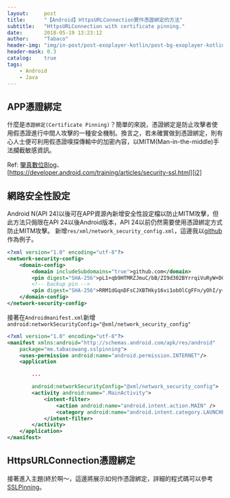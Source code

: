 ```yaml
---
layout:     post
title:      "【Android】HttpsURLConnection實作憑證綁定的方法"
subtitle:   "HttpsURLConnection with certificate pinning."
date:       2018-05-19 13:23:12
author:     "Tabaco"
header-img: "img/in-post/post-exoplayer-kotlin/post-bg-exoplayer-kotlin.png"
header-mask: 0.3
catalog:    true
tags:
    - Android
    - Java
---
```


## APP憑證綁定
什麼是```憑證綁定(Certificate Pinning)```？簡單的來說，憑證綁定是防止攻擊者使用假憑證進行中間人攻擊的一種安全機制。換言之，若未確實做到憑證綁定，則有心人士便可利用假憑證嗅探傳輸中的加密內容，以MITM(Man-in-the-middle)手法攔截敏感資訊。

Ref: [鑒真數位Blog][i1]、[https://developer.android.com/training/articles/security-ssl.html][i2]

## 網路安全性設定
Android N(API 24)以後可在APP資源內新增安全性設定檔以防止MITM攻擊，但此方法只侷限在API 24以後Android版本，API 24以前仍然需要使用憑證綁定方式防止MITM攻擊。
新增```res/xml/network_security_config.xml```，這邊我以[github][i3]作為例子。
```xml
<?xml version="1.0" encoding="utf-8"?>
<network-security-config>
    <domain-config>
        <domain includeSubdomains="true">github.com</domain>
        <pin digest="SHA-256">pL1+qb9HTMRZJmuC/bB/ZI9d302BYrrqiVuRyW+DGrU=</pin>
        <!-- backup pin -->
        <pin digest="SHA-256">RRM1dGqnDFsCJXBTHky16vi1obOlCgFFn/yOhI/y+ho=</pin>
    </domain-config>
</network-security-config>
```
接著在```Androidmanifest.xml```新增```android:networkSecurityConfig="@xml/network_security_config"```
```xml
<?xml version="1.0" encoding="utf-8"?>
<manifest xmlns:android="http://schemas.android.com/apk/res/android"
    package="me.tabacowang.sslpinning">
    <uses-permission android:name="android.permission.INTERNET"/>
    <application

        ...

        android:networkSecurityConfig="@xml/network_security_config">
        <activity android:name=".MainActivity">
            <intent-filter>
                <action android:name="android.intent.action.MAIN" />
                <category android:name="android.intent.category.LAUNCHER" />
            </intent-filter>
        </activity>
    </application>
</manifest>
```

## HttpsURLConnection憑證綁定
接著進入主題(終於啊～，這邊將展示如何作憑證綁定，詳細的程式碼可以參考[SSLPinning][i4]。



[i1]: http://iforensicsblog.blogspot.tw/2017/11/blog-post_30.html
[i2]: https://developer.android.com/training/articles/security-ssl.html
[i3]: https://github.com
[i4]: https://github.com/7a6ac0/SSLPinning
